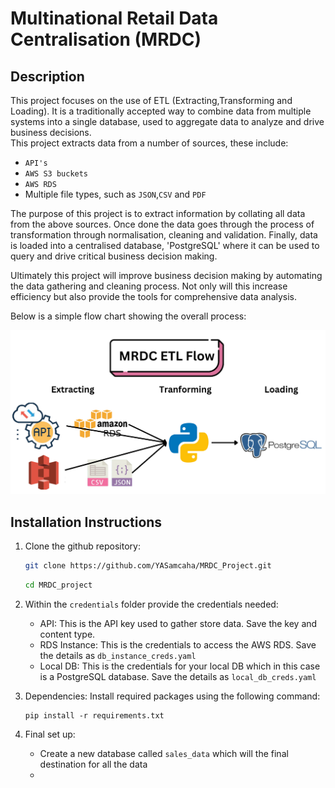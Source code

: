 # Multinational Retail Data Centralisation (MRDC)

## Description

This project focuses on the use of ETL (Extracting,Transforming and Loading). It is a traditionally accepted way  to combine data from multiple systems into a single database, used to aggregate data to analyze and drive business decisions.  
This project extracts data from a number of sources, these include:
- `API's`
- `AWS S3 buckets`
- `AWS RDS`
- Multiple file types, such as `JSON`,`CSV` and `PDF`

The purpose of this project is to extract information by collating all data from the above sources. Once done the data goes through the process of transformation through normalisation, cleaning and validation. Finally, data is loaded into a centralised database, 'PostgreSQL' where it can be used to query and drive critical business decision making.

Ultimately this project will improve business decision making by automating the data gathering and cleaning process. Not only will this increase efficiency but also provide the tools for comprehensive data analysis.

Below is a simple flow chart showing the overall process:

![Project Flow](Images/MRDC_flow.png)

## Installation Instructions
1. Clone the github repository:
   ``` bash 
   git clone https://github.com/YASamcaha/MRDC_Project.git
   ```
   ``` bash
   cd MRDC_project
   ```

2. Within the `credentials` folder provide the credentials needed:
   - API: This is the API key used to gather store data. Save the key and content type.
   - RDS Instance: This is the credentials to access the AWS RDS. Save the details as `db_instance_creds.yaml`
   - Local DB: This is the credentials for your local DB which in this case is a PostgreSQL database. Save the details as `local_db_creds.yaml`

3. Dependencies: Install required packages using the following command:
     ```
     pip install -r requirements.txt
     ```
4. Final set up:
   - Create a new database called `sales_data` which will the final destination for all the data
   - 
